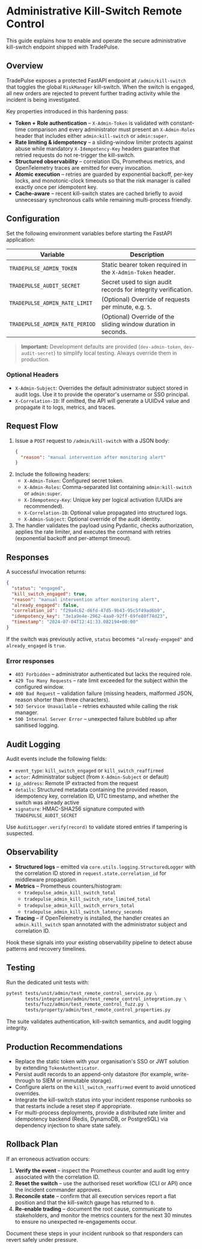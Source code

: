 # Administrative Kill-Switch Remote Control

This guide explains how to enable and operate the secure administrative kill-switch endpoint shipped with TradePulse.

## Overview

TradePulse exposes a protected FastAPI endpoint at `/admin/kill-switch` that toggles the global `RiskManager` kill-switch. When the switch is engaged, all new orders are rejected to prevent further trading activity while the incident is being investigated.

Key properties introduced in this hardening pass:

- **Token + Role authentication** – `X-Admin-Token` is validated with constant-time comparison and every administrator must present an `X-Admin-Roles` header that includes either `admin:kill-switch` or `admin:super`.
- **Rate limiting & idempotency** – a sliding-window limiter protects against abuse while mandatory `X-Idempotency-Key` headers guarantee that retried requests do not re-trigger the kill-switch.
- **Structured observability** – correlation IDs, Prometheus metrics, and OpenTelemetry traces are emitted for every invocation.
- **Atomic execution** – retries are guarded by exponential backoff, per-key locks, and monotonic-clock timeouts so that the risk manager is called exactly once per idempotent key.
- **Cache-aware** – recent kill-switch states are cached briefly to avoid unnecessary synchronous calls while remaining multi-process friendly.

## Configuration

Set the following environment variables before starting the FastAPI application:

| Variable | Description |
| --- | --- |
| `TRADEPULSE_ADMIN_TOKEN` | Static bearer token required in the `X-Admin-Token` header. |
| `TRADEPULSE_AUDIT_SECRET` | Secret used to sign audit records for integrity verification. |
| `TRADEPULSE_ADMIN_RATE_LIMIT` | (Optional) Override of requests per minute, e.g. `5`. |
| `TRADEPULSE_ADMIN_RATE_PERIOD` | (Optional) Override of the sliding window duration in seconds. |

> **Important:** Development defaults are provided (`dev-admin-token`, `dev-audit-secret`) to simplify local testing. Always override them in production.

### Optional Headers

- `X-Admin-Subject`: Overrides the default administrator subject stored in audit logs. Use it to provide the operator's username or SSO principal.
- `X-Correlation-ID`: If omitted, the API will generate a UUIDv4 value and propagate it to logs, metrics, and traces.

## Request Flow

1. Issue a `POST` request to `/admin/kill-switch` with a JSON body:
   ```json
   {
     "reason": "manual intervention after monitoring alert"
   }
   ```
2. Include the following headers:
   - `X-Admin-Token`: Configured secret token.
   - `X-Admin-Roles`: Comma-separated list containing `admin:kill-switch` or `admin:super`.
   - `X-Idempotency-Key`: Unique key per logical activation (UUIDs are recommended).
   - `X-Correlation-ID`: Optional value propagated into structured logs.
   - `X-Admin-Subject`: Optional override of the audit identity.
3. The handler validates the payload using Pydantic, checks authorization, applies the rate limiter, and executes the command with retries (exponential backoff and per-attempt timeout).

## Responses

A successful invocation returns:

```json
{
  "status": "engaged",
  "kill_switch_engaged": true,
  "reason": "manual intervention after monitoring alert",
  "already_engaged": false,
  "correlation_id": "f29a4c62-d6fd-47d5-9b43-95c5f49ad6b9",
  "idempotency_key": "3e1a9e4e-2962-4aa0-92ff-69fe80f74d23",
  "timestamp": "2024-07-04T12:41:33.082194+00:00"
}
```

If the switch was previously active, `status` becomes `"already-engaged"` and `already_engaged` is `true`.

### Error responses

- `403 Forbidden` – administrator authenticated but lacks the required role.
- `429 Too Many Requests` – rate limit exceeded for the subject within the configured window.
- `400 Bad Request` – validation failure (missing headers, malformed JSON, reason shorter than three characters).
- `503 Service Unavailable` – retries exhausted while calling the risk manager.
- `500 Internal Server Error` – unexpected failure bubbled up after sanitised logging.

## Audit Logging

Audit events include the following fields:

- `event_type`: `kill_switch_engaged` or `kill_switch_reaffirmed`
- `actor`: Administrator subject (from `X-Admin-Subject` or default)
- `ip_address`: Remote IP extracted from the request
- `details`: Structured metadata containing the provided reason, idempotency key, correlation ID, UTC timestamp, and whether the switch was already active
- `signature`: HMAC-SHA256 signature computed with `TRADEPULSE_AUDIT_SECRET`

Use `AuditLogger.verify(record)` to validate stored entries if tampering is suspected.

## Observability

- **Structured logs** – emitted via `core.utils.logging.StructuredLogger` with the correlation ID stored in `request.state.correlation_id` for middleware propagation.
- **Metrics** – Prometheus counters/histogram:
  - `tradepulse_admin_kill_switch_total`
  - `tradepulse_admin_kill_switch_rate_limited_total`
  - `tradepulse_admin_kill_switch_errors_total`
  - `tradepulse_admin_kill_switch_latency_seconds`
- **Tracing** – if OpenTelemetry is installed, the handler creates an `admin.kill_switch` span annotated with the administrator subject and correlation ID.

Hook these signals into your existing observability pipeline to detect abuse patterns and recovery timelines.

## Testing

Run the dedicated unit tests with:

```bash
pytest tests/unit/admin/test_remote_control_service.py \
       tests/integration/admin/test_remote_control_integration.py \
       tests/fuzz/admin/test_remote_control_fuzz.py \
       tests/property/admin/test_remote_control_properties.py
```

The suite validates authentication, kill-switch semantics, and audit logging integrity.

## Production Recommendations

- Replace the static token with your organisation's SSO or JWT solution by extending `TokenAuthenticator`.
- Persist audit records to an append-only datastore (for example, write-through to SIEM or immutable storage).
- Configure alerts on the `kill_switch_reaffirmed` event to avoid unnoticed overrides.
- Integrate the kill-switch status into your incident response runbooks so that restarts include a reset step if appropriate.
- For multi-process deployments, provide a distributed rate limiter and idempotency backend (Redis, DynamoDB, or PostgreSQL) via dependency injection to share state safely.

## Rollback Plan

If an erroneous activation occurs:

1. **Verify the event** – inspect the Prometheus counter and audit log entry associated with the correlation ID.
2. **Reset the switch** – use the authorised reset workflow (CLI or API) once the incident commander approves.
3. **Reconcile state** – confirm that all execution services report a flat position and that the kill-switch gauge has returned to `0`.
4. **Re-enable trading** – document the root cause, communicate to stakeholders, and monitor the metrics counters for the next 30 minutes to ensure no unexpected re-engagements occur.

Document these steps in your incident runbook so that responders can revert safely under pressure.
